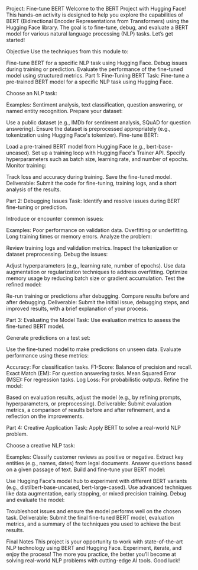 Project: Fine-tune BERT
Welcome to the BERT Project with Hugging Face!
This hands-on activity is designed to help you explore the capabilities of BERT (Bidirectional Encoder Representations from Transformers) using the Hugging Face library. The goal is to fine-tune, debug, and evaluate a BERT model for various natural language processing (NLP) tasks. Let’s get started!

Objective
Use the techniques from this module to:

Fine-tune BERT for a specific NLP task using Hugging Face.
Debug issues during training or prediction.
Evaluate the performance of the fine-tuned model using structured metrics.
Part 1: Fine-Tuning BERT
Task: Fine-tune a pre-trained BERT model for a specific NLP task using Hugging Face.

Choose an NLP task:

Examples: Sentiment analysis, text classification, question answering, or named entity recognition.
Prepare your dataset:

Use a public dataset (e.g., IMDb for sentiment analysis, SQuAD for question answering).
Ensure the dataset is preprocessed appropriately (e.g., tokenization using Hugging Face's tokenizer).
Fine-tune BERT:

Load a pre-trained BERT model from Hugging Face (e.g., bert-base-uncased).
Set up a training loop with Hugging Face's Trainer API.
Specify hyperparameters such as batch size, learning rate, and number of epochs.
Monitor training:

Track loss and accuracy during training.
Save the fine-tuned model.
Deliverable: Submit the code for fine-tuning, training logs, and a short analysis of the results.

Part 2: Debugging Issues
Task: Identify and resolve issues during BERT fine-tuning or prediction.

Introduce or encounter common issues:

Examples:
Poor performance on validation data.
Overfitting or underfitting.
Long training times or memory errors.
Analyze the problem:

Review training logs and validation metrics.
Inspect the tokenization or dataset preprocessing.
Debug the issues:

Adjust hyperparameters (e.g., learning rate, number of epochs).
Use data augmentation or regularization techniques to address overfitting.
Optimize memory usage by reducing batch size or gradient accumulation.
Test the refined model:

Re-run training or predictions after debugging.
Compare results before and after debugging.
Deliverable: Submit the initial issue, debugging steps, and improved results, with a brief explanation of your process.

Part 3: Evaluating the Model
Task: Use evaluation metrics to assess the fine-tuned BERT model.

Generate predictions on a test set:

Use the fine-tuned model to make predictions on unseen data.
Evaluate performance using these metrics:

Accuracy: For classification tasks.
F1-Score: Balance of precision and recall.
Exact Match (EM): For question answering tasks.
Mean Squared Error (MSE): For regression tasks.
Log Loss: For probabilistic outputs.
Refine the model:

Based on evaluation results, adjust the model (e.g., by refining prompts, hyperparameters, or preprocessing).
Deliverable: Submit evaluation metrics, a comparison of results before and after refinement, and a reflection on the improvements.

Part 4: Creative Application
Task: Apply BERT to solve a real-world NLP problem.

Choose a creative NLP task:

Examples:
Classify customer reviews as positive or negative.
Extract key entities (e.g., names, dates) from legal documents.
Answer questions based on a given passage of text.
Build and fine-tune your BERT model:

Use Hugging Face's model hub to experiment with different BERT variants (e.g., distilbert-base-uncased, bert-large-cased).
Use advanced techniques like data augmentation, early stopping, or mixed precision training.
Debug and evaluate the model:

Troubleshoot issues and ensure the model performs well on the chosen task.
Deliverable: Submit the final fine-tuned BERT model, evaluation metrics, and a summary of the techniques you used to achieve the best results.

Final Notes
This project is your opportunity to work with state-of-the-art NLP technology using BERT and Hugging Face. Experiment, iterate, and enjoy the process! The more you practice, the better you’ll become at solving real-world NLP problems with cutting-edge AI tools. Good luck!

